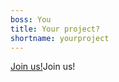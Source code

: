 ```yaml
---
boss: You
title: Your project?
shortname: yourproject
---
```

[Join us!](mailto:proteomicscore@scilifelab.se)Join us!
